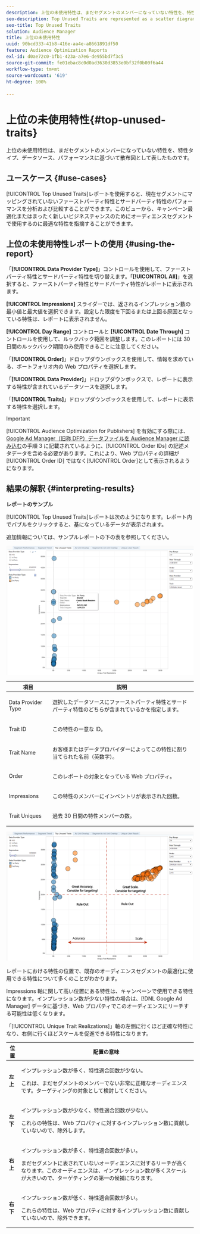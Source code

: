 ```yaml
---
description: 上位の未使用特性は、まだセグメントのメンバーになっていない特性を、特性タイプ、データソース、パフォーマンスに基づいて散布図として表したものです。
seo-description: Top Unused Traits are represented as a scatter diagram of traits that are not yet members of a segment, based on trait type, data source, and performance.
seo-title: Top Unused Traits
solution: Audience Manager
title: 上位の未使用特性
uuid: 90bcd333-41b8-416e-aa4e-a8661891df50
feature: Audience Optimization Reports
exl-id: d0ae72c0-1fb1-423a-a7e6-de955bd7f3c5
source-git-commit: fe01ebac8c0d0ad3630d3853e0bf32f0b00f6a44
workflow-type: tm+mt
source-wordcount: '619'
ht-degree: 100%

---
```


# 上位の未使用特性{#top-unused-traits}

上位の未使用特性は、まだセグメントのメンバーになっていない特性を、特性タイプ、データソース、パフォーマンスに基づいて散布図として表したものです。

## ユースケース {#use-cases}

[!UICONTROL Top Unused Traits]レポートを使用すると、現在セグメントにマッピングされていないファーストパーティ特性とサードパーティ特性のパフォーマンスを分析および比較することができます。このビューから、キャンペーン最適化またはまったく新しいビジネスチャンスのためにオーディエンスセグメントで使用するのに最適な特性を指摘することができます。

## 上位の未使用特性レポートの使用 {#using-the-report}

「**[!UICONTROL Data Provider Type]**」コントロールを使用して、ファーストパーティ特性とサードパーティ特性を切り替えます。「**[!UICONTROL All]**」を選択すると、ファーストパーティ特性とサードパーティ特性がレポートに表示されます。

**[!UICONTROL Impressions]** スライダーでは、返されるインプレッション数の最小値と最大値を選択できます。設定した限度を下回るまたは上回る原因となっている特性は、レポートに表示されません。

**[!UICONTROL Day Range]** コントロールと **[!UICONTROL Date Through]** コントロールを使用して、ルックバック範囲を調整します。このレポートには 30 日間のルックバック期間のみ使用できることに注意してください。

「**[!UICONTROL Order]**」ドロップダウンボックスを使用して、情報を求めている、ポートフォリオ内の Web プロパティを選択します。

「**[!UICONTROL Data Provider]**」ドロップダウンボックスで、レポートに表示する特性が含まれているデータソースを選択します。

「**[!UICONTROL Traits]**」ドロップダウンボックスを使用して、レポートに表示する特性を選択します。

>[!IMPORTANT]
>
>[!UICONTROL Audience Optimization for Publishers] を有効にする際には、[Google Ad Manager（旧称 DFP）データファイルを Audience Manager に読み込む](../../../reporting/audience-optimization-reports/aor-publishers/import-dfp.md)の手順 3 に記載されているように、[!UICONTROL Order IDs] の記述メタデータを含める必要があります。これにより、Web プロパティの詳細が[!UICONTROL Order ID] ではなく[!UICONTROL Order]として表示されるようになります。

## 結果の解釈 {#interpreting-results}

**レポートのサンプル**

[!UICONTROL Top Unused Traits]レポートは次のようになります。レポート内でバブルをクリックすると、基になっているデータが表示されます。

追加情報については、サンプルレポートの下の表を参照してください。

![](assets/publisher_unused_traits.png)

<table id="table_AFE2540583C34835B04584693ADFD26A"> 
 <thead> 
  <tr> 
   <th colname="col1" class="entry"> 項目 </th> 
   <th colname="col2" class="entry"> 説明 </th> 
  </tr>
 </thead>
 <tbody> 
  <tr> 
   <td colname="col1"> <p><span class="wintitle"> Data Provider Type</span> </p> </td> 
   <td colname="col2"> <p>選択したデータソースにファーストパーティ特性とサードパーティ特性のどちらが含まれているかを指定します。 </p> </td> 
  </tr> 
  <tr> 
   <td colname="col1"> <p><span class="wintitle"> Trait ID</span> </p> </td> 
   <td colname="col2"> <p>この特性の一意な ID。 </p> </td> 
  </tr> 
  <tr> 
   <td colname="col1"> <p><span class="wintitle"> Trait Name</span> </p> </td> 
   <td colname="col2"> <p>お客様またはデータプロバイダーによってこの特性に割り当てられた名前（英数字）。 </p> </td> 
  </tr> 
  <tr> 
   <td colname="col1"> <p><span class="wintitle"> Order</span> </p> </td> 
   <td colname="col2"> <p>このレポートの対象となっている Web プロパティ。 </p> </td> 
  </tr> 
  <tr> 
   <td colname="col1"> <p><span class="wintitle"> Impressions</span> </p> </td> 
   <td colname="col2"> <p>この特性のメンバーにインベントリが表示された回数。 </p> </td> 
  </tr> 
  <tr> 
   <td colname="col1"> <p><span class="wintitle"> Trait Uniques</span> </p> </td> 
   <td colname="col2"> <p>過去 30 日間の特性メンバーの数。 </p> </td> 
  </tr> 
 </tbody> 
</table>

![](assets/publisher_unused_traits_final.png)

レポートにおける特性の位置で、既存のオーディエンスセグメントの最適化に使用できる特性について多くのことがわかります。

Impressions 軸に関して高い位置にある特性は、キャンペーンで使用できる特性になります。インプレッション数が少ない特性の場合は、[!DNL Google Ad Manager] データに基づき、Web プロパティでこのオーディエンスにリーチする可能性は低くなります。

「[!UICONTROL Unique Trait Realizations]」軸の左側に行くほど正確な特性になり、右側に行くほどスケールを促進できる特性になります。

<table id="table_A29253B30DFA4CD7B3B7C320DE0BDEA4"> 
 <thead> 
  <tr> 
   <th colname="col1" class="entry"> 位置 </th> 
   <th colname="col2" class="entry"> 配置の意味 </th> 
  </tr> 
 </thead>
 <tbody> 
  <tr> 
   <td colname="col1"> <p> <b>左上</b> </p> </td> 
   <td colname="col2"> <p>インプレッション数が多く、特性適合回数が少ない。 </p> <p>これは、まだセグメントのメンバーでない非常に正確なオーディエンスです。ターゲティングの対象として検討してください。 </p> </td> 
  </tr> 
  <tr> 
   <td colname="col1"> <p> <b>左下</b> </p> </td> 
   <td colname="col2"> <p>インプレッション数が少なく、特性適合回数が少ない。 </p> <p> これらの特性は、Web プロパティに対するインプレッション数に貢献していないので、除外します。 </p> </td> 
  </tr> 
  <tr> 
   <td colname="col1"> <p> <b>右上</b> </p> </td> 
   <td colname="col2"> <p>インプレッション数が多く、特性適合回数が多い。 </p> <p>まだセグメントに表されていないオーディエンスに対するリーチが高くなります。このオーディエンスは、インプレッション数が多くスケールが大きいので、ターゲティングの第一の候補になります。 </p> </td> 
  </tr> 
  <tr> 
   <td colname="col1"> <p> <b>右下</b> </p> </td> 
   <td colname="col2"> <p>インプレッション数が低く、特性適合回数が多い。 </p> <p> これらの特性は、Web プロパティに対するインプレッション数に貢献していないので、除外できます。 </p> </td> 
  </tr> 
 </tbody> 
</table>
